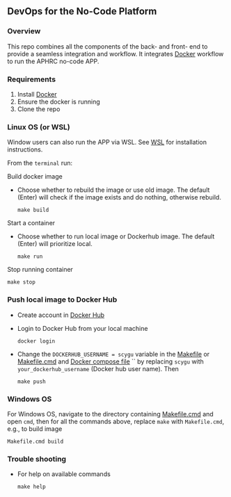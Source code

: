 ## DevOps for the No-Code Platform

### Overview

This repo combines all the components of the back- and front- end to provide a seamless integration and workflow. It integrates [Docker](https://www.docker.com/get-started/) workflow to run the APHRC no-code APP.

### Requirements

1. Install [Docker](https://www.docker.com/get-started/)
2. Ensure the docker is running
3. Clone the repo 


### Linux OS (or WSL)

Window users can also run the APP via WSL. See [WSL](https://github.com/CYGUBICKO/wsl-setup) for installation instructions.

From the `terminal` run:

Build docker image
- Choose whether to rebuild the image or use old image. The default (Enter) will check if the image exists and do nothing, otherwise rebuild. 

	```
	make build
	```


Start a container
- Choose whether to run local image or Dockerhub image. The default (Enter) will prioritize local. 

	```
	make run
	```


Stop running container

```
make stop
```

### Push local image to Docker Hub

- Create account in [Docker Hub](https://hub.docker.com/)
- Login to Docker Hub from your local machine 

	```
	docker login
	```

- Change the `DOCKERHUB_USERNAME = scygu` variable in the [Makefile](./Makefile) or [Makefile.cmd](./Makefile.cmd) and [Docker compose file](docker-compose.yml) `` by replacing `scygu` with `your_dockerhub_username` (Docker hub user name). Then

	```
	make push
	```

### Windows OS

For Windows OS, navigate to the directory containing [Makefile.cmd](./Makefile.cmd) and open `cmd`, then for all the commands above, replace `make` with `Makefile.cmd`, e.g., to build image
	
```
Makefile.cmd build
```

### Trouble shooting

- For help on available commands
	
	```
	make help
	```
